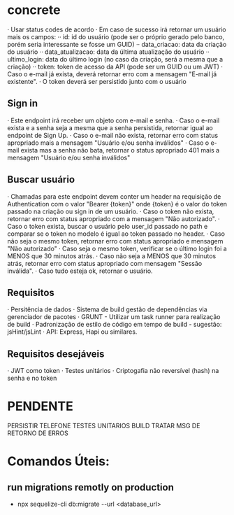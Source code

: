 # concrete
· Usar status codes de acordo
· Em caso de sucesso irá retornar um usuário mais os campos:
·· id: id do usuário (pode ser o próprio gerado pelo banco, porém seria interessante se fosse um GUID)
·· data_criacao: data da criação do usuário
·· data_atualizacao: data da última atualização do usuário
·· ultimo_login: data do último login (no caso da criação, será a mesma que a criação)
·· token: token de acesso da API (pode ser um GUID ou um JWT)
· Caso o e-mail já exista, deverá retornar erro com a mensagem "E-mail já existente".
· O token deverá ser persistido junto com o usuário

## Sign in
· Este endpoint irá receber um objeto com e-mail e senha.
· Caso o e-mail exista e a senha seja a mesma que a senha persistida, retornar igual ao endpoint de Sign Up.
· Caso o e-mail não exista, retornar erro com status apropriado mais a mensagem "Usuário e/ou senha inválidos"
· Caso o e-mail exista mas a senha não bata, retornar o status apropriado 401 mais a mensagem "Usuário e/ou senha inválidos"

## Buscar usuário
· Chamadas para este endpoint devem conter um header na requisição de Authentication com o valor "Bearer {token}" onde {token} é o valor do token passado na criação ou sign in de um usuário.
· Caso o token não exista, retornar erro com status apropriado com a mensagem "Não autorizado".
· Caso o token exista, buscar o usuário pelo user_id passado no path e comparar se o token no modelo é igual ao token passado no header.
· Caso não seja o mesmo token, retornar erro com status apropriado e mensagem "Não autorizado"
· Caso seja o mesmo token, verificar se o último login foi a MENOS que 30 minutos atrás.
· Caso não seja a MENOS que 30 minutos atrás, retornar erro com status apropriado com mensagem "Sessão inválida".
· Caso tudo esteja ok, retornar o usuário.

## Requisitos
· Persitência de dados
· Sistema de build gestão de dependências via gerenciador de pacotes
· GRUNT - Utilizar um task runner para realização de build
· Padronização de estilo de código em tempo de build - sugestão: jsHint/jsLint
· API: Express, Hapi ou similares.

## Requisitos desejáveis
· JWT como token
· Testes unitários
· Criptogafia não reversível (hash) na senha e no token


# PENDENTE

PERSISTIR TELEFONE
TESTES UNITARIOS
BUILD
TRATAR MSG DE RETORNO DE ERROS

# Comandos Úteis:

## run migrations remotly on production
- npx sequelize-cli db:migrate --url <database_url>